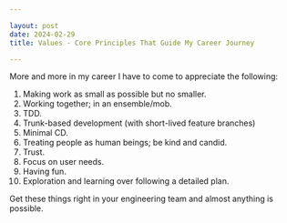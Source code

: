 ```yaml
---

layout: post
date: 2024-02-29
title: Values - Core Principles That Guide My Career Journey

---
```


More and more in my career I have to come to appreciate the following:

1. Making work as small as possible but no smaller.
2. Working together; in an ensemble/mob.
3. TDD.
4. Trunk-based development (with short-lived feature branches)
5. Minimal CD.
6. Treating people as human beings; be kind and candid.
7. Trust.
8. Focus on user needs.
9. Having fun.
10. Exploration and learning over following a detailed plan.

Get these things right in your engineering team and almost anything is possible.
